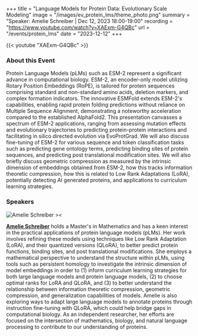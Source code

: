 +++
title = "Language Models for Protein Data: Evolutionary Scale Modeling"
image = "/images/ev_protein_lms/theme_photo.png"
summary = "Speaker: Amelie Schreiber | Dec 12, 2023 18:00-19:00"
recording = "https://www.youtube.com/watch?v=XAExm-G4QBc"
url = "/events/protein_lms"
date = "2023-12-12"
+++


{{< youtube "XAExm-G4QBc" >}}


### About this Event

Protein Language Models (pLMs) such as ESM-2 represent a significant advance in computational biology. ESM-2, an encoder-only model utilizing Rotary Position Embeddings (RoPE), is tailored for protein sequences comprising standard and non-standard amino acids, deletion markers, and complex formation indicators. The innovative ESMFold extends ESM-2's capabilities, enabling rapid protein folding predictions without reliance on Multiple Sequence Alignment, demonstrating a noteworthy acceleration compared to the established AlphaFold2. This presentation canvasses a spectrum of ESM-2 applications, ranging from assessing mutation effects and evolutionary trajectories to predicting protein-protein interactions and facilitating in silico directed evolution via EvoProtGrad. We will also discuss fine-tuning of ESM-2 for various sequence and token classification tasks such as predicting gene ontology terms, predicting binding sites of protein sequences, and predicting post translational modification sites. We will also briefly discuss geometric compression as measured by the intrinsic dimension of embeddings obtained from ESM-2, how this tracks information theoretic compression, how this is related to Low Rank Adaptations (LoRA), potentially detecting AI generated proteins, and applications to curriculum learning strategies.


### Speakers

![Amelie Schreiber ><](https://media.licdn.com/dms/image/D5603AQEqP6afCZ6_gA/profile-displayphoto-shrink_800_800/0/1682284483568?e=1704931200&v=beta&t=UOdSeN8Gl5z8_rRoRtRuPR1nfVYso22evJdVnxz3jWo) 

[**Amelie Schreiber**](https://www.linkedin.com/in/amelie-schreiber-the-singularity/?locale=de_DE)
holds a Master's in Mathematics and has a keen interest in the practical applications of protein language models (pLMs). Her work involves refining these models using techniques like Low Rank Adaptation (LoRA), and their quantized versions (QLoRA), to better predict protein functions, binding sites, and post translational modifications. She employs a mathematical perspective to understand the structure within pLMs, using tools such as persistent homology to investigate the intrinsic dimension of model embeddings in order to (1) inform curriculum learning strategies for both large language models and protein language models, (2) to choose optimal ranks for LoRA and QLoRA, and (3) to better understand the relationship between information theoretic compression, geometric compression, and generalization capabilities of models. Amelie is also exploring ways to adapt large language models to annotate proteins through instruction fine-tuning with QLoRA, which could help bridge gaps in computational biology. As an independent researcher, her efforts are focused on the intersection of mathematics, biology, and natural language processing to contribute to our understanding of proteins.

